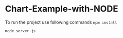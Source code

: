 # Chart-Example-with-NODE

To run the project use following commands
```npm install```

```node server.js```
